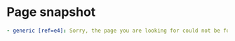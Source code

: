 # Page snapshot

```yaml
- generic [ref=e4]: Sorry, the page you are looking for could not be found.
```